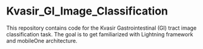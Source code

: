 # Kvasir_GI_Image_Classification
This repository contains code for the Kvasir Gastrointestinal (GI) tract image classification task. The goal is to get familiarized with Lightning framework and mobileOne architecture.
